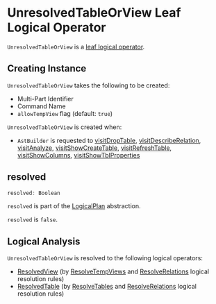# UnresolvedTableOrView Leaf Logical Operator

`UnresolvedTableOrView` is a [leaf logical operator](LeafNode.md).

## Creating Instance

`UnresolvedTableOrView` takes the following to be created:

* <span id="multipartIdentifier"> Multi-Part Identifier
* <span id="commandName"> Command Name
* <span id="allowTempView"> `allowTempView` flag (default: `true`)

`UnresolvedTableOrView` is created when:

* `AstBuilder` is requested to [visitDropTable](../sql/AstBuilder.md#visitDropTable), [visitDescribeRelation](../sql/AstBuilder.md#visitDescribeRelation), [visitAnalyze](../sql/AstBuilder.md#visitAnalyze), [visitShowCreateTable](../sql/AstBuilder.md#visitShowCreateTable), [visitRefreshTable](../sql/AstBuilder.md#visitRefreshTable), [visitShowColumns](../sql/AstBuilder.md#visitShowColumns), [visitShowTblProperties](../sql/AstBuilder.md#visitShowTblProperties)

## <span id="resolved"> resolved

```scala
resolved: Boolean
```

`resolved` is part of the [LogicalPlan](LogicalPlan.md#resolved) abstraction.

`resolved` is `false`.

## Logical Analysis

`UnresolvedTableOrView` is resolved to the following logical operators:

* [ResolvedView](ResolvedView.md) (by [ResolveTempViews](../logical-analysis-rules/ResolveTempViews.md) and [ResolveRelations](../logical-analysis-rules/ResolveRelations.md) logical resolution rules)
* [ResolvedTable](ResolvedTable.md) (by [ResolveTables](../logical-analysis-rules/ResolveTables.md) and [ResolveRelations](../logical-analysis-rules/ResolveRelations.md) logical resolution rules)
